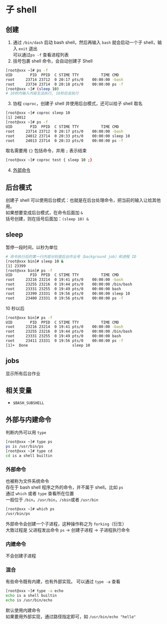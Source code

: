 # 子 shell

## 创建

1. 通过 `/bin/dash` 启动 bash shell，然后再输入 `bash` 就会启动一个子 shell，输入 `exit` 退出  
   可以通过`ps -f` 查看进程列表
2. 括号包裹 shell 命令，会自动创建子 Shell

```bash
[root@xxx ~]# ps -f
UID        PID  PPID  C STIME TTY          TIME CMD
root     23714 23712  0 20:17 pts/0    00:00:00 -bash
root     23734 23714  0 20:18 pts/0    00:00:00 ps -f
[root@xxx ~]# (sleep 10)
# 10秒内输入内容无法执行, 10秒后会执行
```

3. 协程 `coproc`，创建子 shell 并使用后台模式，还可以给子 shell 取名

```bash
[root@xxx ~]# coproc sleep 10
[1] 24012
[root@xxx ~]# ps -f
UID        PID  PPID  C STIME TTY          TIME CMD
root     23714 23712  0 20:17 pts/0    00:00:00 -bash
root     24012 23714  0 20:33 pts/0    00:00:00 sleep 10
root     24013 23714  0 20:33 pts/0    00:00:00 ps -f
```

取名需要用 `{}` 包括命令，并用 `;` 表示结束

```bash
[root@xxx ~]# coproc test { sleep 10 ;}
```

4. [外部命令](#外部命令)

## 后台模式

创建子 shell 可以使用后台模式：也就是在后台处理命令，把当前的输入让给其他用。  
如果想要变成后台模式，在命令后面加 `&`  
括号创建，则在括号后面加：`(sleep 10) &`

## sleep

暂停一段时间，以秒为单位

```bash
# 命令执行后的第一行内容分别是后台作业号（background job）和进程 ID
[root@xxx bin]# sleep 10 &
[1] 23399
[root@xxx bin]# ps -f
UID        PID  PPID  C STIME TTY          TIME CMD
root     23216 23214  0 19:41 pts/0    00:00:00 -bash
root     23255 23216  0 19:44 pts/0    00:00:00 /bin/bash
root     23331 23255  0 19:49 pts/0    00:00:00 bash
root     23399 23331  0 19:56 pts/0    00:00:00 sleep 10
root     23400 23331  0 19:56 pts/0    00:00:00 ps -f
```

10 秒以后

```bash
[root@xxx bin]# ps -f
UID        PID  PPID  C STIME TTY          TIME CMD
root     23216 23214  0 19:41 pts/0    00:00:00 -bash
root     23255 23216  0 19:44 pts/0    00:00:00 /bin/bash
root     23331 23255  0 19:49 pts/0    00:00:00 bash
root     23411 23331  0 19:56 pts/0    00:00:00 ps -f
[1]+  Done                    sleep 10
```

## jobs

显示所有后台作业

## 相关变量

- `$BASH_SUBSHELL`

## 外部与内建命令

判断内外可以用 `type`

```bash
[root@xxx ~]# type ps
ps is /usr/bin/ps
[root@xxx ~]# type cd
cd is a shell builtin
```

### 外部命令

也被称为文件系统命令  
存在于 bash shell 程序之外的命令，并不属于 shell。比如 `ps`  
通过 `which` 或者 `type` 查看所在位置  
一般位于 `/bin`，`/usr/bin`，`/sbin`或者 `/usr/bin`

```bash
[root@xxx ~]# which ps
/usr/bin/ps
```

外部命令会创建一个子进程，这种操作称之为 `forking`（衍生）  
大致过程是 父进程发出命令 `ps` → 创建子进程 → 子进程执行命令

### 内建命令

不会创建子进程

### 混合

有些命令既有内建，也有外部实现。
可以通过 `type -a` 查看

```bash
[root@xxx ~]# type -a echo
echo is a shell builtin
echo is /usr/bin/echo

```

默认使用内建命令  
如果要用外部实现，通过路径指定即可，如 `/usr/bin/echo "hello"`
